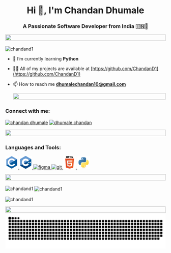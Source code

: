 <h1 align="center">Hi 👋, I'm Chandan Dhumale</h1>
<h3 align="center">A Passionate Software Developer from India 🇮🇳🚀</h3>

<div align="left">
    <div align="left">
  <img src="https://i.imgur.com/dBaSKWF.gif" height="20" width="100%">
</div>


<p align="left"> <img src="https://komarev.com/ghpvc/?username=chandand1&label=Profile%20views&color=0e75b6&style=flat" alt="chandand1" /> </p>

- 🌱 I’m currently learning **Python**

- 👨‍💻 All of my projects are available at [https://github.com/ChandanD1](https://github.com/ChandanD1)

- 📫 How to reach me **dhumalechandan10@gmail.com**

  <div align="left">
    <div align="left">
  <img src="https://i.imgur.com/dBaSKWF.gif" height="20" width="100%">
</div>

<h3 align="left">Connect with me:</h3>
<p align="left">
<a href="https://linkedin.com/in/chandan dhumale" target="blank"><img align="center" src="https://raw.githubusercontent.com/rahuldkjain/github-profile-readme-generator/master/src/images/icons/Social/linked-in-alt.svg" alt="chandan dhumale" height="30" width="40" /></a>
<a href="https://www.hackerearth.com/dhumale chandan" target="blank"><img align="center" src="https://raw.githubusercontent.com/rahuldkjain/github-profile-readme-generator/master/src/images/icons/Social/hackerearth.svg" alt="dhumale chandan" height="30" width="40" /></a>
</p>

<div align="left">
    <div align="left">
  <img src="https://i.imgur.com/dBaSKWF.gif" height="20" width="100%">
</div>

<h3 align="left">Languages and Tools:</h3>
<p align="left"> <a href="https://www.cprogramming.com/" target="_blank" rel="noreferrer"> <img src="https://raw.githubusercontent.com/devicons/devicon/master/icons/c/c-original.svg" alt="c" width="40" height="40"/> </a> <a href="https://www.w3schools.com/cpp/" target="_blank" rel="noreferrer"> <img src="https://raw.githubusercontent.com/devicons/devicon/master/icons/cplusplus/cplusplus-original.svg" alt="cplusplus" width="40" height="40"/> </a> <a href="https://www.figma.com/" target="_blank" rel="noreferrer"> <img src="https://www.vectorlogo.zone/logos/figma/figma-icon.svg" alt="figma" width="40" height="40"/> </a> <a href="https://git-scm.com/" target="_blank" rel="noreferrer"> <img src="https://www.vectorlogo.zone/logos/git-scm/git-scm-icon.svg" alt="git" width="40" height="40"/> </a> <a href="https://www.w3.org/html/" target="_blank" rel="noreferrer"> <img src="https://raw.githubusercontent.com/devicons/devicon/master/icons/html5/html5-original-wordmark.svg" alt="html5" width="40" height="40"/> </a> <a href="https://www.python.org" target="_blank" rel="noreferrer"> <img src="https://raw.githubusercontent.com/devicons/devicon/master/icons/python/python-original.svg" alt="python" width="40" height="40"/> </a> </p>

<div align="left">
    <div align="left">
  <img src="https://i.imgur.com/dBaSKWF.gif" height="20" width="100%">
</div>

<p><img align="left" src="https://github-readme-stats.vercel.app/api/top-langs?username=chandand1&show_icons=true&locale=en&layout=compact" alt="chandand1" /></p>

<p>&nbsp;<img align="center" src="https://github-readme-stats.vercel.app/api?username=chandand1&show_icons=true&locale=en" alt="chandand1" /></p>

<p><img align="center" src="https://github-readme-streak-stats.herokuapp.com/?user=chandand1&" alt="chandand1" /></p>

<div align="left">
    <div align="left">
  <img src="https://i.imgur.com/dBaSKWF.gif" height="20" width="100%">
</div>

<img alt="snake eating my contributions" src="https://raw.githubusercontent.com/salesp07/salesp07/output/github-contribution-grid-snake.svg" />
